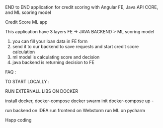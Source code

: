 END to END application for credit scoring with Angular FE, Java API CORE, and ML scoring model 

Credit Score ML app

This application have 3 layers 
FE -> JAVA BACKEND >  ML scoring model

1) you can fill your loan data in FE form
2) send it to our backend to save requests and start credit score calculation
3) ml model is calculating score and decision
4) java backend is returning decision to FE 

FAQ :

TO START LOCALLY :

RUN EXTERNALL LIBS ON DOCKER

install docker, docker-compose
docker swarm init 
docker-compose up - 

run backend on IDEA
run frontend on Webstorm
run ML on pycharm

Happ coding
